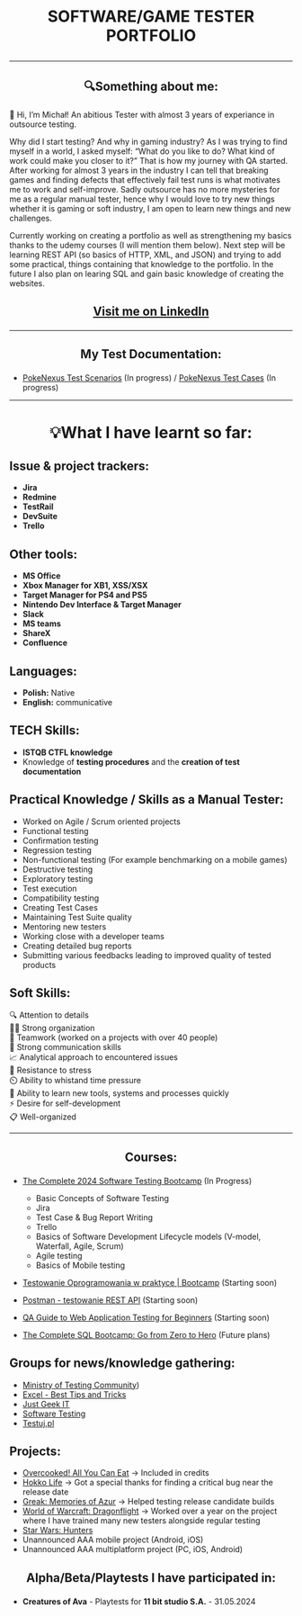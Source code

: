 # <p align="center">SOFTWARE/GAME TESTER PORTFOLIO

***
## <p align="center">🔍Something about me:
👋 Hi, I’m Michał! An abitious Tester with almost 3 years of experiance in outsource testing.

Why did I start testing? And why in gaming industry? As I was trying to find myself in a world, I asked myself: “What do you like to do? What kind of work could make you closer to it?” That is how my journey with QA started. 
After working for almost 3 years in the industry I can tell that breaking games and finding defects that effectively fail test runs is what motivates me to work and self-improve. 
Sadly outsource has no more mysteries for me as a regular manual tester, hence why I would love to try new things whether it is gaming or soft industry, I am open to learn new things and new challenges.

Currently working on creating a portfolio as well as strengthening my basics thanks to the udemy courses (I will mention them below). Next step will be learning REST API (so basics of HTTP, XML, and JSON) and trying to add some practical, things containing that knowledge to the portfolio. In the future I also plan on learing SQL and gain basic knowledge of creating the websites.

## <p align="center">[Visit me on LinkedIn](https://www.linkedin.com/in/micha%C5%82-bakan-b21513284)
<hr/>

## <p align="center"> My Test Documentation:
- [PokeNexus Test Scenarios](https://trello.com/b/bVZlXPXH/project-pno) (In progress) /
 [PokeNexus Test Cases](https://docs.google.com/spreadsheets/d/11AxRzU2hquQUN9eEt6WBWU0oYCf1KP9qp7O-p1Bg5mI/edit#gid=1968869249) (In progress)

***
# <p align="center">💡What I have learnt so far:
## Issue & project trackers:
* **Jira**
* **Redmine**
* **TestRail**
* **DevSuite**
* **Trello**

## Other tools:
* **MS Office**
* **Xbox Manager for XB1, XSS/XSX**
* **Target Manager for PS4 and PS5**
* **Nintendo Dev Interface & Target Manager**
* **Slack**
* **MS teams**
* **ShareX**
* **Confluence**

## Languages:
* **Polish:** Native
* **English:** communicative

## TECH Skills:
* **ISTQB CTFL knowledge**
* Knowledge of **testing procedures** and the **creation of test documentation**

## Practical Knowledge / Skills as a Manual Tester:
* Worked on Agile / Scrum oriented projects
* Functional testing 
* Confirmation testing
* Regression testing
* Non-functional testing (For example benchmarking on a mobile games)
* Destructive testing
* Exploratory testing
* Test execution
* Compatibility testing
* Creating Test Cases
* Maintaining Test Suite quality
* Mentoring new testers
* Working close with a developer teams
* Creating detailed bug reports
* Submitting various feedbacks leading to improved quality of tested products

## Soft Skills:
🔍 Attention to details\
👨‍💼 Strong organization\
🤝 Teamwork (worked on a projects with over 40 people)\
💬 Strong communication skills\
📈 Analytical approach to encountered issues\
💪 Resistance to stress\
⏲️ Ability to whistand time pressure\
📔 Ability to learn new tools, systems and processes quickly\
⚡ Desire for self-development\
📋 Well-organized
<hr/>


## <p align="center"> Courses:
* [The Complete 2024 Software Testing Bootcamp](https://www.udemy.com/course/testerbootcamp) (In Progress)
  - Basic Concepts of Software Testing
  - Jira
  - Test Case & Bug Report Writing
  - Trello
  - Basics of Software Development Lifecycle models (V-model, Waterfall, Agile, Scrum)
  - Agile testing
  - Basics of Mobile testing
    
* [Testowanie Oprogramowania w praktyce | Bootcamp](https://www.udemy.com/course/testowanie-oprogramowania-w-praktyce-bootcamp) (Starting soon)
* [Postman - testowanie REST API](https://www.udemy.com/course/kurs-postman) (Starting soon)
* [QA Guide to Web Application Testing for Beginners](https://www.udemy.com/course/qa-guide-to-web-application-testing-for-beginners) (Starting soon)
* [The Complete SQL Bootcamp: Go from Zero to Hero](https://www.udemy.com/course/the-complete-sql-bootcamp) (Future plans)

## Groups for news/knowledge gathering:
* [Ministry of Testing Community](https://www.linkedin.com/company/ministry-of-testing/))
* [Excel - Best Tips and Tricks](https://www.linkedin.com/newsletters/7094586668371861504/)
* [Just Geek IT](https://www.linkedin.com/newsletters/7137376464013819904/)
* [Software Testing](https://www.linkedin.com/showcase/skills-software-testing/posts/?feedView=all)
* [Testuj.pl](https://www.youtube.com/@testujplcommunity)

## Projects:
* [Overcooked! All You Can Eat](https://store.steampowered.com/app/1243830/Overcooked_All_You_Can_Eat/) -> Included in credits
* [Hokko Life](https://store.steampowered.com/app/824000/Hokko_Life/) -> Got a special thanks for finding a critical bug near the release date
* [Greak: Memories of Azur](https://store.steampowered.com/app/1311070/Greak_Memories_of_Azur/) -> Helped testing release candidate builds
* [World of Warcraft: Dragonflight](https://eu.shop.battle.net/en-us/product/world-of-warcraft-dragonflight) -> Worked over a year on the project where I have trained many new testers alongside regular testing
* [Star Wars: Hunters](https://starwarshunters.com/)
* Unannounced AAA mobile project (Android, iOS)
* Unannounced AAA multiplatform project (PC, iOS, Android)

## <p align="center">Alpha/Beta/Playtests I have participated in:
- **Creatures of Ava** - Playtests for **11 bit studio S.A.** - 31.05.2024



<!---
michalbakan/michalbakan is a ✨ special ✨ repository because its `README.md` (this file) appears on your GitHub profile.
You can click the Preview link to take a look at your changes.
--->
